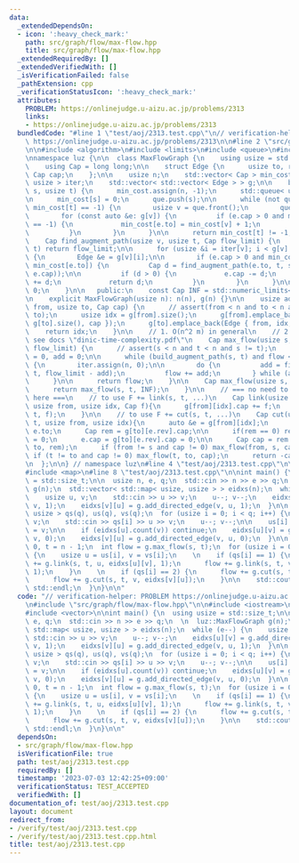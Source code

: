 ```yaml
---
data:
  _extendedDependsOn:
  - icon: ':heavy_check_mark:'
    path: src/graph/flow/max-flow.hpp
    title: src/graph/flow/max-flow.hpp
  _extendedRequiredBy: []
  _extendedVerifiedWith: []
  _isVerificationFailed: false
  _pathExtension: cpp
  _verificationStatusIcon: ':heavy_check_mark:'
  attributes:
    PROBLEM: https://onlinejudge.u-aizu.ac.jp/problems/2313
    links:
    - https://onlinejudge.u-aizu.ac.jp/problems/2313
  bundledCode: "#line 1 \"test/aoj/2313.test.cpp\"\n// verification-helper: PROBLEM\
    \ https://onlinejudge.u-aizu.ac.jp/problems/2313\n\n#line 2 \"src/graph/flow/max-flow.hpp\"\
    \n\n#include <algorithm>\n#include <limits>\n#include <queue>\n#include <vector>\n\
    \nnamespace luz {\n\n  class MaxFlowGraph {\n    using usize = std::size_t;\n\
    \    using Cap = long long;\n\n    struct Edge {\n      usize to, rev;\n     \
    \ Cap cap;\n    };\n\n    usize n;\n    std::vector< Cap > min_cost;\n    std::vector<\
    \ usize > iter;\n    std::vector< std::vector< Edge > > g;\n\n    bool build_augment_path(usize\
    \ s, usize t) {\n      min_cost.assign(n, -1);\n      std::queue< usize > que;\n\
    \n      min_cost[s] = 0;\n      que.push(s);\n\n      while (not que.empty() and\
    \ min_cost[t] == -1) {\n        usize v = que.front();\n        que.pop();\n\n\
    \        for (const auto &e: g[v]) {\n          if (e.cap > 0 and min_cost[e.to]\
    \ == -1) {\n            min_cost[e.to] = min_cost[v] + 1;\n            que.push(e.to);\n\
    \          }\n        }\n      }\n\n      return min_cost[t] != -1;\n    }\n\n\
    \    Cap find_augment_path(usize v, usize t, Cap flow_limit) {\n      if (v ==\
    \ t) return flow_limit;\n\n      for (usize &i = iter[v]; i < g[v].size(); i++)\
    \ {\n        Edge &e = g[v][i];\n\n        if (e.cap > 0 and min_cost[v] + 1 ==\
    \ min_cost[e.to]) {\n          Cap d = find_augment_path(e.to, t, std::min(flow_limit,\
    \ e.cap));\n\n          if (d > 0) {\n            e.cap -= d;\n            g[e.to][e.rev].cap\
    \ += d;\n            return d;\n          }\n        }\n      }\n\n      return\
    \ 0;\n    }\n\n   public:\n    const Cap INF = std::numeric_limits< Cap >::max();\n\
    \n    explicit MaxFlowGraph(usize n): n(n), g(n) {}\n\n    usize add_directed_edge(usize\
    \ from, usize to, Cap cap) {\n      // assert(from < n and to < n and from !=\
    \ to);\n      usize idx = g[from].size();\n      g[from].emplace_back(Edge { to,\
    \ g[to].size(), cap });\n      g[to].emplace_back(Edge { from, idx, 0 });\n  \
    \    return idx;\n    }\n\n    // 1. O(n^2 m) in general\n    // 2. other case:\
    \ see docs \"dinic-time-complexity.pdf\"\n    Cap max_flow(usize s, usize t, Cap\
    \ flow_limit) {\n      // assert(s < n and t < n and s != t);\n      Cap flow\
    \ = 0, add = 0;\n\n      while (build_augment_path(s, t) and flow < flow_limit)\
    \ {\n        iter.assign(n, 0);\n\n        do {\n          add = find_augment_path(s,\
    \ t, flow_limit - add);\n          flow += add;\n        } while (add > 0);\n\
    \      }\n\n      return flow;\n    }\n\n    Cap max_flow(usize s, usize t) {\n\
    \      return max_flow(s, t, INF);\n    }\n\n    // === no need to implement from\
    \ here ===\n    // to use F += link(s, t, ...)\n    Cap link(usize s, usize t,\
    \ usize from, usize idx, Cap f){\n      g[from][idx].cap += f;\n      return max_flow(s,\
    \ t, f);\n    }\n\n    // to use F += cut(s, t, ...)\n    Cap cut(usize s, usize\
    \ t, usize from, usize idx){\n      auto &e = g[from][idx];\n      usize to =\
    \ e.to;\n      Cap rem = g[to][e.rev].cap;\n\n      if(rem == 0) return e.cap\
    \ = 0;\n      e.cap = g[to][e.rev].cap = 0;\n\n      Cap cap = rem - max_flow(from,\
    \ to, rem);\n      if (from != s and cap != 0) max_flow(from, s, cap);\n     \
    \ if (t != to and cap != 0) max_flow(t, to, cap);\n      return -cap;\n    }\n\
    \n  };\n\n} // namespace luz\n#line 4 \"test/aoj/2313.test.cpp\"\n\n#include <iostream>\n\
    #include <map>\n#line 8 \"test/aoj/2313.test.cpp\"\n\nint main() {\n  using usize\
    \ = std::size_t;\n\n  usize n, e, q;\n  std::cin >> n >> e >> q;\n  \n  luz::MaxFlowGraph\
    \ g(n);\n  std::vector< std::map< usize, usize > > eidxs(n);\n  while (e--) {\n\
    \    usize u, v;\n    std::cin >> u >> v;\n    u--; v--;\n    eidxs[u][v] = g.add_directed_edge(u,\
    \ v, 1);\n    eidxs[v][u] = g.add_directed_edge(v, u, 1);\n  }\n\n  std::vector<\
    \ usize > qs(q), us(q), vs(q);\n  for (usize i = 0; i < q; i++) {\n    usize u,\
    \ v;\n    std::cin >> qs[i] >> u >> v;\n    u--; v--;\n\n    us[i] = u;\n    vs[i]\
    \ = v;\n\n    if (eidxs[u].count(v)) continue;\n    eidxs[u][v] = g.add_directed_edge(u,\
    \ v, 0);\n    eidxs[v][u] = g.add_directed_edge(v, u, 0);\n  }\n\n  usize s =\
    \ 0, t = n - 1;\n  int flow = g.max_flow(s, t);\n  for (usize i = 0; i < q; i++)\
    \ {\n    usize u = us[i], v = vs[i];\n    \n    if (qs[i] == 1) {\n      flow\
    \ += g.link(s, t, u, eidxs[u][v], 1);\n      flow += g.link(s, t, v, eidxs[v][u],\
    \ 1);\n    }\n    \n    if (qs[i] == 2) {\n      flow += g.cut(s, t, u, eidxs[u][v]);\n\
    \      flow += g.cut(s, t, v, eidxs[v][u]);\n    }\n\n    std::cout << flow <<\
    \ std::endl;\n  }\n}\n\n"
  code: "// verification-helper: PROBLEM https://onlinejudge.u-aizu.ac.jp/problems/2313\n\
    \n#include \"src/graph/flow/max-flow.hpp\"\n\n#include <iostream>\n#include <map>\n\
    #include <vector>\n\nint main() {\n  using usize = std::size_t;\n\n  usize n,\
    \ e, q;\n  std::cin >> n >> e >> q;\n  \n  luz::MaxFlowGraph g(n);\n  std::vector<\
    \ std::map< usize, usize > > eidxs(n);\n  while (e--) {\n    usize u, v;\n   \
    \ std::cin >> u >> v;\n    u--; v--;\n    eidxs[u][v] = g.add_directed_edge(u,\
    \ v, 1);\n    eidxs[v][u] = g.add_directed_edge(v, u, 1);\n  }\n\n  std::vector<\
    \ usize > qs(q), us(q), vs(q);\n  for (usize i = 0; i < q; i++) {\n    usize u,\
    \ v;\n    std::cin >> qs[i] >> u >> v;\n    u--; v--;\n\n    us[i] = u;\n    vs[i]\
    \ = v;\n\n    if (eidxs[u].count(v)) continue;\n    eidxs[u][v] = g.add_directed_edge(u,\
    \ v, 0);\n    eidxs[v][u] = g.add_directed_edge(v, u, 0);\n  }\n\n  usize s =\
    \ 0, t = n - 1;\n  int flow = g.max_flow(s, t);\n  for (usize i = 0; i < q; i++)\
    \ {\n    usize u = us[i], v = vs[i];\n    \n    if (qs[i] == 1) {\n      flow\
    \ += g.link(s, t, u, eidxs[u][v], 1);\n      flow += g.link(s, t, v, eidxs[v][u],\
    \ 1);\n    }\n    \n    if (qs[i] == 2) {\n      flow += g.cut(s, t, u, eidxs[u][v]);\n\
    \      flow += g.cut(s, t, v, eidxs[v][u]);\n    }\n\n    std::cout << flow <<\
    \ std::endl;\n  }\n}\n\n"
  dependsOn:
  - src/graph/flow/max-flow.hpp
  isVerificationFile: true
  path: test/aoj/2313.test.cpp
  requiredBy: []
  timestamp: '2023-07-03 12:42:25+09:00'
  verificationStatus: TEST_ACCEPTED
  verifiedWith: []
documentation_of: test/aoj/2313.test.cpp
layout: document
redirect_from:
- /verify/test/aoj/2313.test.cpp
- /verify/test/aoj/2313.test.cpp.html
title: test/aoj/2313.test.cpp
---
```

